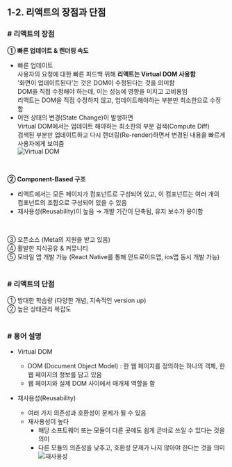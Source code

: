 ## 1-2. 리액트의 장점과 단점  
### # 리액트의 장점  
**① 빠른 업데이트 & 렌더링 속도**      
  * 빠른 업데이트   
    사용자의 요청에 대한 빠른 피드백 위해 **리액트는 Virtual DOM 사용함**   
    '화면이 업데이트된다'는 것은 DOM이 수정된다는 것을 의미함   
    DOM을 직접 수정해야 하는데, 이는 성능에 영향을 미치고 고비용임   
    리액트는 DOM을 직접 수정하지 않고, 업데이트해야하는 부분만 최소한으로 수정함   
  * 어떤 상태의 변경(State Change)이 발생하면   
    Virtual DOM에서는 업데이트 해야하는 최소한의 부분 검색(Compute Diff)   
    검색된 부분만 업데이트하고 다시 렌더링(Re-render)하면서 변경된 내용을 빠르게 사용자에게 보여줌   
    ![Virtual DOM](https://user-images.githubusercontent.com/114986832/214479169-a48442ab-b189-4e94-b8a8-b506b4d681cd.png)
<br>

**② Component-Based 구조**   
  - 리액트에서는 모든 페이지가 컴포넌트로 구성되어 있고, 이 컴포넌트는 여러 개의 컴포넌트의 조합으로 구성되어 있을 수 있음   
  - 재사용성(Reusability)이 높음 → 개발 기간이 단축됨, 유지 보수가 용이함   
<br>

③ 오픈소스 (Meta의 지원을 받고 있음)   
④ 활발한 지식공유 & 커뮤니티   
⑤ 모바일 앱 개발 가능 (React Native를 통해 안드로이드앱, ios앱 동시 개발 가능)   
<br>

### # 리액트의 단점   
① 방대한 학습량 (다양한 개념, 지속적인 version up)   
② 높은 상태관리 복잡도   
<br>

### # 용어 설명   
- Virtual DOM
  * DOM (Document Object Model) : 한 웹 페이지를 정의하는 하나의 객체, 한 웹 페이지의 정보를 담고 있음   
  * 웹 페이지와 실제 DOM 사이에서 매개체 역할을 함   

- 재사용성(Reusability)   
  * 여러 가지 의존성과 호환성이 문제가 될 수 있음   
  * 재사용성이 높다   
    * 해당 소프트웨어 또는 모듈이 다른 곳에도 쉽게 곧바로 쓰일 수 있다는 것을 의미   
    * 다른 모듈의 의존성을 낮추고, 호환성 문제가 나지 않아야 한다는 것을 의미   
   ![재사용성](https://user-images.githubusercontent.com/114986832/214480673-77439200-d3f7-4722-bf4a-1b4503bbec3b.png)
<br>
